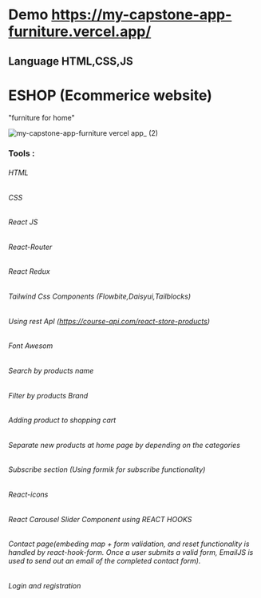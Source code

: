# Demo https://my-capstone-app-furniture.vercel.app/
## Language HTML,CSS,JS 
# ESHOP (Ecommerice website)
"furniture for home"

 ![my-capstone-app-furniture vercel app_ (2)](https://user-images.githubusercontent.com/106581879/190993449-79ef5091-b64a-444c-a0fd-c17e2035caec.png)


### Tools :

###### HTML
###### CSS
###### React JS
###### React-Router
###### React Redux
###### Tailwind Css Components (Flowbite,Daisyui,Tailblocks)
###### Using rest ApI (https://course-api.com/react-store-products)
###### Font Awesom 
###### Search by products name
###### Filter by products Brand
###### Adding product to shopping cart
###### Separate new products at home page by depending on the categories
###### Subscribe section (Using formik for subscribe functionality)
###### React-icons
###### React Carousel Slider Component using REACT HOOKS 
###### Contact page(embeding map +  form validation, and reset functionality is handled by react-hook-form. Once a user submits a valid form, EmailJS is used to send out an email of the completed contact form).
###### Login and registration



